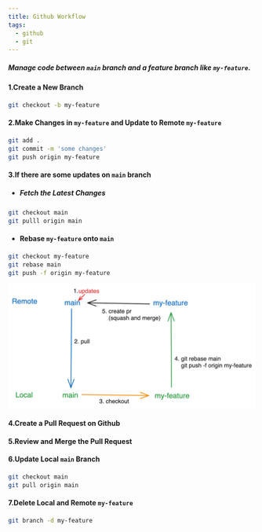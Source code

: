 ```yaml
---
title: Github Workflow
tags:
  - github
  - git
---
```


##### Manage code between `main` branch and a feature branch like `my-feature`.

#### 1.Create a New Branch

```bash
git checkout -b my-feature
```

#### 2.Make Changes in `my-feature` and Update to Remote `my-feature`

```bash
git add .
git commit -m 'some changes'
git push origin my-feature
```

#### 3.If there are some updates on `main` branch

- ##### Fetch the Latest Changes

```bash
git checkout main
git pulll origin main
```

- #### Rebase `my-feature` onto `main`

```bash
git checkout my-feature
git rebase main
git push -f origin my-feature
```

![github workflow](../assets/github_workflow.png)

#### 4.Create a Pull Request on Github

#### 5.Review and Merge the Pull Request

#### 6.Update Local `main` Branch

```bash
git checkout main
git pull origin main
```

#### 7.Delete Local and Remote `my-feature`

```bash
git branch -d my-feature
```
